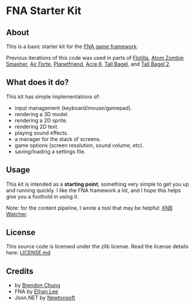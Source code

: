 # FNA Starter Kit

## About
This is a basic starter kit for the [FNA game framework](https://fna-xna.github.io).

Previous iterations of this code was used in parts of [Flotilla](https://blendogames.com/flotilla), [Atom Zombie Smasher](https://blendogames.com/atomzombiesmasher), [Air Forte](https://blendogames.com/airforte), [Planetfriend](https://lauramichet.itch.io/planetfriend), [Acre 6](https://blendogames.itch.io/acre6), [Tall Bagel](https://lauramichet.itch.io/tallbagel), and [Tall Bagel 2](https://lauramichet.itch.io/tallbagel2).

## What does it do?
This kit has simple implementations of:
- input management (keyboard/mouse/gamepad).
- rendering a 3D model.
- rendering a 2D sprite.
- rendering 2D text.
- playing sound effects.
- a manager for the stack of screens.
- game options (screen resolution, sound volume, etc).
- saving/loading a settings file.

## Usage
This kit is intended as a **starting point**, something very simple to get you up and running quickly. I like the FNA framework a lot, and I hope this helps give you a foothold in using it.

Note: for the content pipeline, I wrote a tool that may be helpful: [XNB Watcher](https://blendogames.itch.io/blendo-xnb-watcher).

## License
This source code is licensed under the zlib license. Read the license details here: [LICENSE.md](https://github.com/blendogames/fna_starterkit/blob/master/LICENSE.md)

## Credits
- by [Brendon Chung](http://blendogames.com)
- FNA by [Ethan Lee](https://flibitijibibo.com)
- Json.NET by [Newtonsoft](https://www.newtonsoft.com/json)
